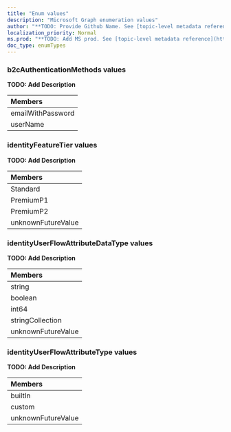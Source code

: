 ```yaml
---
title: "Enum values"
description: "Microsoft Graph enumeration values"
author: "**TODO: Provide Github Name. See [topic-level metadata reference](https://msgo.azurewebsites.net/add/document/guidelines/metadata.html#topic-level-metadata)**"
localization_priority: Normal
ms.prod: "**TODO: Add MS prod. See [topic-level metadata reference](https://msgo.azurewebsites.net/add/document/guidelines/metadata.html#topic-level-metadata)**"
doc_type: enumTypes
---
```


### b2cAuthenticationMethods values 

**TODO: Add Description**

|Members|
|:---|
|emailWithPassword|
|userName|

### identityFeatureTier values 

**TODO: Add Description**

|Members|
|:---|
|Standard|
|PremiumP1|
|PremiumP2|
|unknownFutureValue|

### identityUserFlowAttributeDataType values 

**TODO: Add Description**

|Members|
|:---|
|string|
|boolean|
|int64|
|stringCollection|
|unknownFutureValue|

### identityUserFlowAttributeType values 

**TODO: Add Description**

|Members|
|:---|
|builtIn|
|custom|
|unknownFutureValue|

